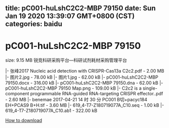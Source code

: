 
title: pC001-huLshC2C2-MBP 79150
date: Sun Jan 19 2020 13:39:07 GMT+0800 (CST)    
categories: baidu
---

# pC001-huLshC2C2-MBP 79150
size: 9.15 MB
 锐竞科研采购平台—科研试剂耗材采购管理平台
 
|- 张峰2017 Nucleic acid detection with CRISPR-Cas13a C2c2.pdf - 2.00 MB
|- 图片2.jpg - 78.00 kB
|- 图片1.jpg - 62.00 kB
|- pC001-huLshC2C2-MBP  79150.docx - 316.00 kB
|- pC001-huLshC2C2-MBP  79150.dna - 62.00 kB
|- pC001-huLshC2C2-MBP  79150 Map.png - 109.00 kB
|- C2c2 is a single-component programmable RNA-guided RNA-targeting CRISPR effector..pdf - 2.60 MB
|- benemae 2017-04-21 14 时 30 分 PC001 B切+pacyc184 EH+PCAS9 B+H.tif - 3.60 MB
|- 619_4-T7-Z180719077A_C10.seq - 1.00 kB
|- 619_4-T7-Z180719077A_C10.ab1 - 322.00 kB

[How to download](https://bpcam.bemobtrk.com/go/2ceec3aa-1ca2-46d6-b9ff-aaa5c184517c?jno=3685)